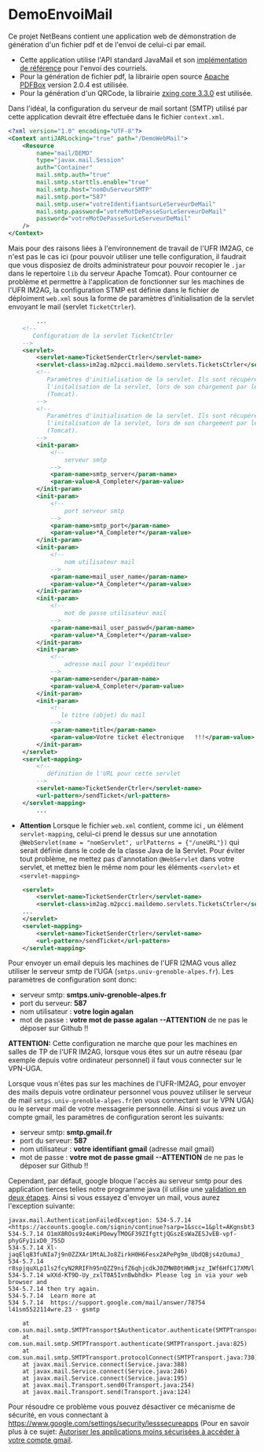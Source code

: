 # DemoEnvoiMail

Ce projet NetBeans contient une application web de démonstration de génération d'un fichier pdf et de l'envoi de celui-ci par email.

* Cette application utilise l'API standard JavaMail et son [implémentation de référence](https://java.net/projects/javamail/pages/Home) pour l'envoi des courriels. 
* Pour la génération de fichier pdf, la librairie open source [Apache PDFBox](https://pdfbox.apache.org/index.html) version 2.0.4 est utilisée. 
* Pour la génération d'un QRCode, la librairie [zxing core 3.3.0](https://github.com/zxing/zxing) est utilisée.

Dans l'idéal, la configuration du serveur de mail sortant (SMTP) utilisé par cette application devrait être effectuée dans le fichier `context.xml`. 
```xml
<?xml version="1.0" encoding="UTF-8"?>
<Context antiJARLocking="true" path="/DemoWebMail">
    <Resource 
        name="mail/DEMO"
        type="javax.mail.Session"
        auth="Container" 
        mail.smtp.auth="true"
        mail.smtp.starttls.enable="true"
        mail.smtp.host="nomDuServeurSMTP"
        mail.smtp.port="587"
        mail.smtp.user="votreIdentifiantsurLeServeurDeMail"
        mail.smtp.password="votreMotDePasseSurLeServeurDeMail"
        password="votreMotDePasseSurLeServeurDeMail"
    />
</Context>
```
Mais pour des raisons liées à l'environnement de travail de l'UFR IM2AG, ce n'est pas le cas ici (pour pouvoir utiliser une telle configuration, il faudrait que vous disposiez de droits administrateur pour pouvoir recopier le `.jar` dans le repertoire `lib` du serveur Apache Tomcat). Pour contourner ce problème et permettre à l'application de fonctionner sur les machines de l'UFR IM2AG, 
la configuration STMP est définie dans le fichier de déploiment `web.xml` sous la forme de paramètres d'initialisation de la servlet envoyant le mail (servlet `TicketCtrler`).
```xml
        ...
    <!--
       Configuration de la servlet TicketCtrler
    -->
    <servlet>
        <servlet-name>TicketSenderCtrler</servlet-name>
        <servlet-class>im2ag.m2pcci.maildemo.servlets.TicketsCtrler</servlet-class>
        <!--
           Paramètres d'initialisation de la servlet. Ils sont récupérés à 
           l'initalisation de la servlet, lors de son chargement par le container
           (Tomcat).
        -->
        <!--
           Paramètres d'initialisation de la servlet. Ils sont récupérés à 
           l'initalisation de la servlet, lors de son chargement par le container
           (Tomcat).
        -->
        <init-param>
            <!--    
                serveur smtp  
            -->
            <param-name>smtp_server</param-name>
            <param-value>A_Completer</param-value>
        </init-param>
        <init-param>
            <!--    
                port serveur smtp  
            -->
            <param-name>smtp_port</param-name>
            <param-value>*A_Completer*</param-value>
        </init-param>
        <init-param>
            <!--    
                nom utilisateur mail 
            -->
            <param-name>mail_user_name</param-name>
            <param-value>*A_Completer*</param-value>
        </init-param>
        <init-param>
            <!--    
                mot de passe utilisateur mail  
            -->
            <param-name>mail_user_passwd</param-name>
            <param-value>*A_Completer*</param-value>
        </init-param>
        <init-param>
            <!--    
                adresse mail pour l'expéditeur 
            -->
            <param-name>sender</param-name>
            <param-value>A_Completer</param-value>
        </init-param>
        <init-param>
            <!--
               le titre (objet) du mail
            -->
            <param-name>title</param-name>
            <param-value>Votre ticket électronique   !!!</param-value>
        </init-param>
    </servlet>
    <servlet-mapping>
        <!--
           définition de l'URL pour cette servlet
        -->
        <servlet-name>TicketSenderCtrler</servlet-name>
        <url-pattern>/sendTicket</url-pattern>
    </servlet-mapping>
        ...
 ```
 
* **Attention** Lorsque le fichier `web.xml` contient, comme ici , un élément `servlet-mapping`, celui-ci prend le dessus sur une annotation `@WebServlet(name = "nomServlet", urlPatterns = {"/uneURL"})` qui serait définie dans le code de la classe Java de la Servlet. Pour éviter tout problème, ne mettez pas d'annotation `@WebServlet` dans votre servlet, et mettez bien le même nom pour les  éléments `<servlet>` et `<servlet-mapping>`

```xml
    <servlet>
        <servlet-name>TicketSenderCtrler</servlet-name>
        <servlet-class>im2ag.m2pcci.maildemo.servlets.TicketsCtrler</servlet-class>
	...
    </servlet>
    <servlet-mapping>
        <servlet-name>TicketSenderCtrler</servlet-name>
        <url-pattern>/sendTicket</url-pattern>
    </servlet-mapping>
```

Pour envoyer un email depuis les machines de l'UFR I2MAG vous allez utiliser le serveur smtp de l'UGA (`smtps.univ-grenoble-alpes.fr`). Les paramètres de configuration sont donc:

* serveur smtp: **smtps.univ-grenoble-alpes.fr**
* port du serveur: **587**
* nom utilisateur : **votre login agalan**
* mot de passe : **votre mot de passe agalan**  **--ATTENTION** de ne pas le déposer sur Github !!

**ATTENTION:** Cette configuration ne marche que pour les machines en salles de TP de l'UFR IM2AG, lorsque vous êtes sur un autre réseau (par exemple depuis votre ordinateur personnel) il faut vous connecter sur le VPN-UGA. 

Lorsque vous n'êtes pas sur les machines de l'UFR-IM2AG, pour envoyer des mails depuis votre ordinateur personnel vous pouvez utiliser le serveur de mail `smtps.univ-grenoble-alpes.fr`(en vous connectant sur le VPN UGA) ou le serveur mail de votre messagerie personnelle. Ainsi si vous avez un compte gmail, les paramètres de configuration seront les suivants:

* serveur smtp: **smtp.gmail.fr**
* port du serveur: **587**
* nom utilisateur : **votre identifiant gmail**   (adresse mail gmail)
* mot de passe : **votre mot de passe gmail**  **--ATTENTION** de ne pas le déposer sur Github !!

Cependant, par défaut, google bloque l'accès au serveur smtp pour des application tierces telles notre programme java (il utilise une [validation en deux étapes](https://www.google.fr/intl/fr/landing/2step/#tab=how-it-works). Ainsi si vous essayez d'envoyer un mail, vous aurez l'exception suivante:

```
javax.mail.AuthenticationFailedException: 534-5.7.14 <https://accounts.google.com/signin/continue?sarp=1&scc=1&plt=AKgnsbt3
534-5.7.14 O1mX8ROss9z4eKiPOewyTMOGF39ZIfgttjQGszEsWaZESJvEB-vpf-phyGFy1ixD0_75SD
534-5.7.14 Xl-jaqElq83fuNIa7j9n0ZZXAr1MtALJo8ZirkH0H6Fesx2APePg9m_UbdQBjs4zOumaJ_
534-5.7.14 r8spjquXLp1ls2fcyN2RRIFh95nQZZ9nifZ6qhjcdkJ0ZMW80tHWRjxz_IWf6HfC17XMVl
534-5.7.14 wXXd-KT9D-Uy_zxlT0A5IvnBwbhdk> Please log in via your web browser and
534-5.7.14 then try again.
534-5.7.14  Learn more at
534 5.7.14  https://support.google.com/mail/answer/78754 l41sm5522114wre.23 - gsmtp

	at com.sun.mail.smtp.SMTPTransport$Authenticator.authenticate(SMTPTransport.java:914)
	at com.sun.mail.smtp.SMTPTransport.authenticate(SMTPTransport.java:825)
	at com.sun.mail.smtp.SMTPTransport.protocolConnect(SMTPTransport.java:730)
	at javax.mail.Service.connect(Service.java:388)
	at javax.mail.Service.connect(Service.java:246)
	at javax.mail.Service.connect(Service.java:195)
	at javax.mail.Transport.send0(Transport.java:254)
	at javax.mail.Transport.send(Transport.java:124)
```

Pour résoudre ce problème vous pouvez désactiver ce mécanisme de sécurité, en vous connectant à https://www.google.com/settings/security/lesssecureapps (Pour en savoir plus à ce sujet: [Autoriser les applications moins sécurisées à accéder à votre compte gmail](https://support.google.com/accounts/answer/6010255?hl=fr). 


